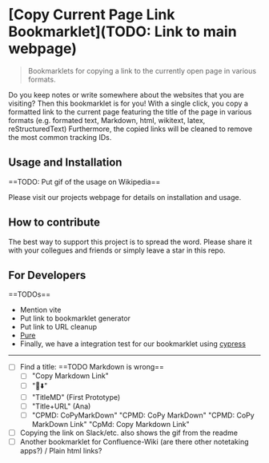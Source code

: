 # [Copy Current Page Link Bookmarklet](TODO: Link to main webpage)

> Bookmarklets for copying a link to the currently open page in various formats.

Do you keep notes or write somewhere about the websites that you are visiting?
Then this bookmarklet is for you!
With a single click, you copy a formatted link to the current page featuring the title of the page in various formats (e.g. formated text, Markdown, html, wikitext, latex, reStructuredText)
Furthermore, the copied links will be cleaned to remove the most common tracking IDs. 

## Usage and Installation

==TODO: Put gif of the usage on Wikipedia==

Please visit our projects webpage for details on installation and usage.

## How to contribute

The best way to support this project is to spread the word.
Please share it with your collegues and friends or simply leave a star in this repo.


## For Developers

==TODOs==

* Mention vite
* Put link to bookmarklet generator
* Put link to URL cleanup
* [Pure](https://purecss.io/)
* Finally, we have a integration test for our bookmarklet using [cypress](https://www.cypress.io/)


---

* [ ] Find a title: ==TODO Markdown is wrong==
  * [ ] "Copy Markdown Link"
  * [ ] "🔗⬇️"
  * [ ] "TitleMD" (First Prototype)
  * [ ] "Title+URL" (Ana)
  * [ ] "CPMD: CoPyMarkDown" "CPMD: CoPy MarkDown" "CPMD: CoPy MarkDown Link" "CpMd: Copy Markdown Link"
* [ ] Copying the link on Slack/etc. also shows the gif from the readme
* [ ] Another bookmarklet for Confluence-Wiki (are there other notetaking apps?) / Plain html links?
